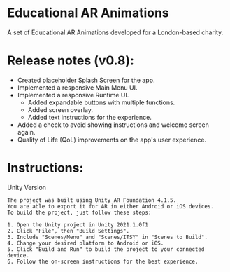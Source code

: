 # Educational AR Animations
A set of Educational AR Animations developed for a London-based charity.

# Release notes (v0.8):
- Created placeholder Splash Screen for the app.
- Implemented a responsive Main Menu UI.
- Implemented a responsive Runtime UI.
    - Added expandable buttons with multiple functions.
    - Added screen overlay.
    - Added text instructions for the experience.
- Added a check to avoid showing instructions and welcome screen again.
- Quality of Life (QoL) improvements on the app's user experience.

# Instructions:

Unity Version

    The project was built using Unity AR Foundation 4.1.5.
    You are able to export it for AR in either Android or iOS devices.
    To build the project, just follow these steps:
    
    1. Open the Unity project in Unity 2021.1.0f1
    2. Click "File", then "Build Settings".
    3. Include "Scenes/Menu" and "Scenes/ITSY" in "Scenes to Build".
    4. Change your desired platform to Android or iOS.
    5. Click "Build and Run" to build the project to your connected device.
    6. Follow the on-screen instructions for the best experience.